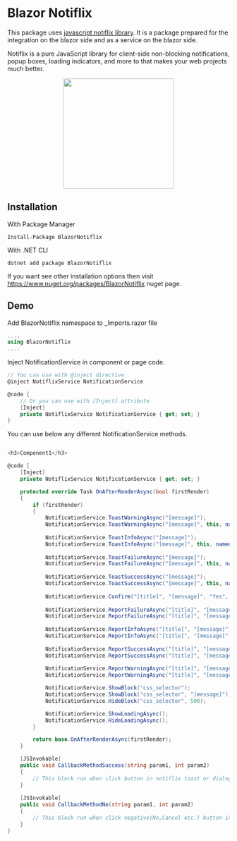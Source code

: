 
# Blazor Notiflix

This package uses [javascript notiflix library](https://www.notiflix.com/). It is a package prepared for the integration on the blazor side and as a service on the blazor side.

Notiflix is a pure JavaScript library for client-side non-blocking notifications, popup boxes, loading indicators, and more to that makes your web projects much better.

<center>
  <img src="https://user-images.githubusercontent.com/4863567/117049917-71cf4d00-ad1d-11eb-9e82-5af5d47c187f.png" width="250" />
</center>

## Installation

With Package Manager
```
Install-Package BlazorNotiflix
```

With .NET CLI
```
dotnet add package BlazorNotiflix
```

If you want see other installation options then visit https://www.nuget.org/packages/BlazorNotiflix nuget page.

## Demo

Add BlazorNotiflix namespace to _Imports.razor file 
```c#
....
using BlazorNotiflix
....
```

Inject NotificationService in component or page code.

```c#
// You can use with @inject directive
@inject NotiflixService NotificationService

@code {
    // Or you can use with [Inject] attribute
    [Inject]
    private NotiflixService NotificationService { get; set; }
}
```


You can use below any different NotificationService methods.

```c#

<h3>Component1</h3>

@code {
    [Inject]
    private NotiflixService NotificationService { get; set; }

    protected override Task OnAfterRenderAsync(bool firstRender)
    {
        if (firstRender)
        {
            NotificationService.ToastWarningAsync("[message]");
            NotificationService.ToastWarningAsync("[message]", this, nameof(CallbackMethodSuccess), "param 1 value", 2222);
            
            NotificationService.ToastInfoAsync("[message]");
            NotificationService.ToastInfoAsync("[message]", this, nameof(CallbackMethodSuccess), "param 1 value", 2222);
            
            NotificationService.ToastFailureAsync("[message]");
            NotificationService.ToastFailureAsync("[message]", this, nameof(CallbackMethodSuccess), "param 1 value", 2222);
            
            NotificationService.ToastSuccessAsync("[message]");
            NotificationService.ToastSuccessAsync("[message]", this, nameof(CallbackMethodSuccess), "param 1 value", 2222);
            
            NotificationService.Confirm("[title]", "[message]", "Yes", "No", this, nameof(CallbackMethodSuccess), nameof(CallbackMethodNo), "param1", 1515);
            
            NotificationService.ReportFailureAsync("[title]", "[message]");
            NotificationService.ReportFailureAsync("[title]", "[message]", "OK",  this, nameof(CallbackMethodSuccess),  "param1", 1515);
            
            NotificationService.ReportInfoAsync("[title]", "[message]");
            NotificationService.ReportInfoAsync("[title]", "[message]", "OK",  this, nameof(CallbackMethodSuccess),  "param1", 1515);
            
            NotificationService.ReportSuccessAsync("[title]", "[message]");
            NotificationService.ReportSuccessAsync("[title]", "[message]", "OK",  this, nameof(CallbackMethodSuccess),  "param1", 1515);
            
            NotificationService.ReportWarningAsync("[title]", "[message]");
            NotificationService.ReportWarningAsync("[title]", "[message]", "OK",  this, nameof(CallbackMethodSuccess),  "param1", 1515);

            NotificationService.ShowBlock("css_selector");
            NotificationService.ShowBlock("css_selector", "[message]");
            NotificationService.HideBlock("css_selector", 500);

            NotificationService.ShowLoadingAsync();
            NotificationService.HideLoadingAsync();
        }

        return base.OnAfterRenderAsync(firstRender);
    }

    [JSInvokable]
    public void CallbackMethodSuccess(string param1, int param2)
    {
        // This block run when click button in notiflix toast or dialog
    }
    
    [JSInvokable]
    public void CallbackMethodNo(string param1, int param2)
    {
        // This block run when click negative(No,Cancel etc.) button in notiflix toast or dialog
    }
}
```

